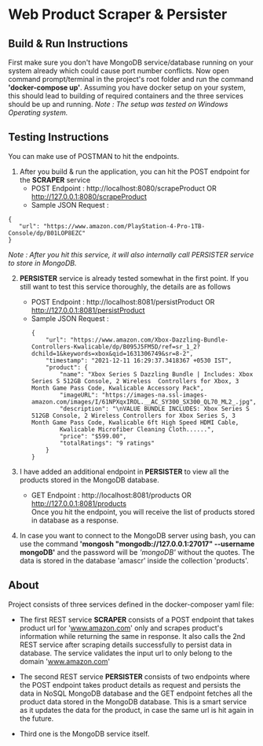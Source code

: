 # Web Product Scraper & Persister

## Build & Run Instructions

First make sure you don't have MongoDB service/database running on your system already which could cause port number conflicts. Now open command prompt/terminal
in the project's root folder and run the command **'docker-compose up'**. Assuming you have docker setup on your system, this should lead to building of required
containers and the three services should be up and running. 
*Note : The setup was tested on Windows Operating system.*

## Testing Instructions

You can make use of POSTMAN to hit the endpoints.

1. After you build & run the application,  you can hit the POST endpoint for the **SCRAPER** service
   - POST Endpoint :
     http://localhost:8080/scrapeProduct OR http://127.0.0.1:8080/scrapeProduct 
   - Sample JSON Request :
```
{
   "url": "https://www.amazon.com/PlayStation-4-Pro-1TB-Console/dp/B01LOP8EZC" 
}
```

   *Note : After you hit this service, it will also internally call PERSISTER service to store in MongoDB.*

2. **PERSISTER** service is already tested somewhat in the first point. If you still want to test this service thoroughly, the details are as follows
   - POST Endpoint :
     http://localhost:8081/persistProduct OR http://127.0.0.1:8081/persistProduct
   - Sample JSON Request : 
     ```
     { 
         "url": "https://www.amazon.com/Xbox-Dazzling-Bundle-Controllers-Kwalicable/dp/B095J5FM5D/ref=sr_1_2?dchild=1&keywords=xbox&qid=1631306749&sr=8-2", 
         "timestamp": "2021-12-11 16:29:37.3418367 +0530 IST", 
         "product": { 
             "name": "Xbox Series S Dazzling Bundle | Includes: Xbox Series S 512GB Console, 2 Wireless  Controllers for Xbox, 3 Month Game Pass Code, Kwalicable Accessory Pack", 
             "imageURL": "https://images-na.ssl-images-amazon.com/images/I/61NPXqxIROL.__AC_SY300_SX300_QL70_ML2_.jpg", 
             "description": "\nVALUE BUNDLE INCLUDES: Xbox Series S 512GB Console, 2 Wireless Controllers for Xbox Series S, 3 Month Game Pass Code, Kwalicable 6ft High Speed HDMI Cable,
             Kwalicable Microfiber Cleaning Cloth......", 
             "price": "$599.00", 
             "totalRatings": "9 ratings" 
         } 
     }
     ```

3. I have added an additional endpoint in **PERSISTER** to view all the products stored in the MongoDB database.
   - GET Endpoint :
     http://localhost:8081/products OR http://127.0.0.1:8081/products \
Once you hit the endpoint, you will receive the list of products stored in database as a response.

4. In case you want to connect to the MongoDB server using bash, you can use the command **'mongosh "mongodb://127.0.0.1:27017" --username mongoDB'** and the password will be *'mongoDB'*
without the quotes. The data is stored in the database 'amascr' inside the collection 'products'.


## About

Project consists of three services defined in the docker-composer yaml file:

- The first REST service **SCRAPER** consists of a POST endpoint that takes product url for 'www.amazon.com' only and scrapes product's information while returning the same in response.
It also calls the 2nd REST service after scraping details successfully to persist data in database. The service validates the input url to only belong to the domain 'www.amazon.com'

- The second REST service **PERSISTER** consists of two endpoints where the POST endpoint takes product details as request and persists the data in NoSQL MongoDB database and
the GET endpoint fetches all the product data stored in the MongoDB database. This is a smart service as it updates the data for the product, in case the same url is hit again
in the future.

- Third one is the MongoDB service itself.
